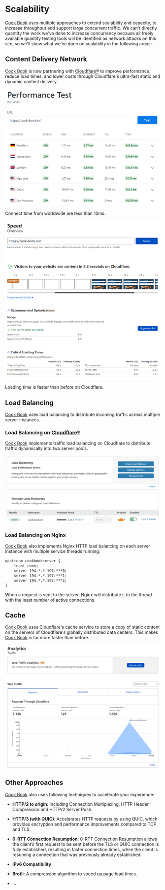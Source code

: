 # Scalability

[Cook Book](https://cook-book.ml/) uses multiple approaches to extend scalability and capacity, to increase throughput and support large concurrent traffic. We can't directly quantify the work we've done to increase concurrency because all freely available quantify testing tools will be identified as network attacks on this site, so we'll show what we've done on scalability in the following areas:

## Content Delivery Network

[Cook Book](https://cook-book.ml/) is now partnering with [Cloudflare®](https://www.cloudflare.com/) to improve performance, reduce load times, and lower costs through Cloudflare's ultra-fast static and dynamic content delivery.

![](./images/cdn.png)

Connect time from worldwide are less than 10ms.

![](./images/load.png)

Loading time is faster than before on Cloudflare.


## Load Balancing

[Cook Book](https://cook-book.ml/) uses load balancing to distribute incoming traffic across multiple server instances.

### Load Balancing on [Cloudflare®](https://www.cloudflare.com/)

[Cook Book](https://cook-book.ml/) implements traffic load balancing on Cloudflare to distribute traffic dynamically into two server pools.

![](./images/load_balancing.png)

### Load Balancing on Nginx

[Cook Book](https://cook-book.ml/) also implements Nginx HTTP load balancing on each server instance with multiple service threads running:

```
upstream cookbookserver {
    least_conn;
    server 194.*.*.197:***0;
    server 194.*.*.197:***1;
    server 194.*.*.197:***2;
}
```

When a request is sent to the server, Nginx will distribute it to the thread with the least number of active connections.

## Cache

[Cook Book](https://cook-book.ml/) uses Cloudflare's cache service to store a copy of static content on the servers of Cloudflare's globally distributed data centers. This makes [Cook Book](https://cook-book.ml/) is far more faster than before.

![](./images/cache.png)

## Other Approaches

[Cook Book](https://cook-book.ml/) also uses following techniques to accelerate your experience:

- **HTTP/2 to origin**: Including Connection Multiplexing, HTTP Header Compression and HTTP/2 Server Push.

- **HTTP/3 (with QUIC)**: Accelerates HTTP requests by using QUIC, which provides encryption and performance improvements compared to TCP and TLS.

- **0-RTT Connection Resumption**: 0-RTT Connection Resumption allows the client’s first request to be sent before the TLS or QUIC connection is fully established, resulting in faster connection times, when the client is resuming a connection that was previously already established.

- **IPv6 Compatibility**

- **Brotli**: A compression algorithm to speed up page load times.

- ...

